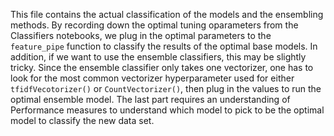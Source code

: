 This file contains the actual classification of the models and the ensembling methods. By recording down the optimal tuning oparameters from the Classifiers notebooks, we plug in the optimal parameters to the `feature_pipe` function to classify the results of the optimal base models. In addition, if we want to use the ensemble classifiers, this may be slightly tricky. Since the ensemble classifier only takes one vectorizer, one has to look for the most common vectorizer hyperparameter used for either `tfidfVecotorizer()` or `CountVectorizer()`, then plug in the values to run the optimal ensemble model. The last part requires an understanding of Performance measures to understand which model to pick to be the optimal model to classify the new data set. 
